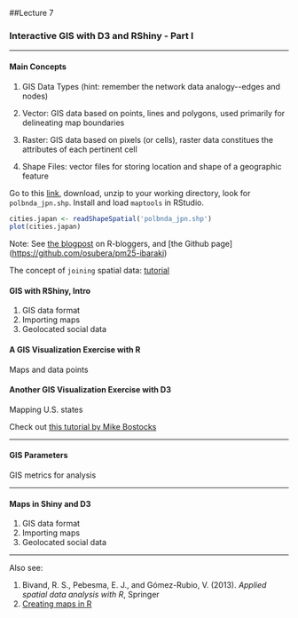 ##Lecture 7

### Interactive GIS with D3 and RShiny - Part I

----
#### Main Concepts

1. GIS Data Types (hint: remember the network data analogy--edges and nodes) 

  1. Vector: GIS data based on points, lines and polygons, used primarily for delineating map boundaries
  2. Raster: GIS data based on pixels (or cells), raster data constitues the attributes of each pertinent cell 

2. Shape Files: vector files for storing location and shape of a geographic feature 

Go to this [link](http://www1.gsi.go.jp/geowww/globalmap-gsi/download/data/gm-japan/gm-jpn-all_u_2_1.zip), download, unzip to your working directory, look for ``polbnda_jpn.shp``. Install and load ``maptools`` in RStudio. 

```r
cities.japan <- readShapeSpatial('polbnda_jpn.shp')
plot(cities.japan)
```

Note: See [the blogpost](http://www.r-bloggers.com/first-step-on-gis-with-r/) on R-bloggers, and [the Github page] (https://github.com/osubera/pm25-ibaraki)


The concept of ``joining`` spatial data: [tutorial](https://dl.dropboxusercontent.com/u/9577903/broomspatial.pdf)


#### GIS with RShiny, Intro

1. GIS data format
2. Importing maps
3. Geolocated social data

#### A GIS Visualization Exercise with R
Maps and data points

#### Another GIS Visualization Exercise with D3
Mapping U.S. states

Check out [this tutorial by Mike Bostocks](https://bost.ocks.org/mike/map/)

----
#### GIS Parameters

GIS metrics for analysis

----

#### Maps in Shiny and D3

1. GIS data format
2. Importing maps
3. Geolocated social data

----
Also see:

1. Bivand, R. S., Pebesma, E. J., and Gómez-Rubio, V. (2013). _Applied spatial data analysis with R_, Springer
2. [Creating maps in R](https://github.com/Robinlovelace/Creating-maps-in-R)


